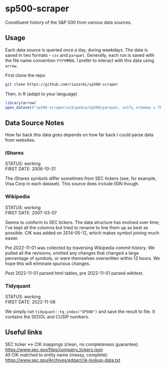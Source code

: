# sp500-scraper

Constituent history of the S&P 500 from various data sources. 

## Usage

Each data source is queried once a day, during weekdays. The data is saved in two formats - `csv` and `parquet`. Generally, each run is saved with the file name convention `YYYYMMDD`. I prefer to interact with this data using `arrow`.

First clone the repo:

```bash
git clone https://github.com/riazarbi/sp500-scraper
```

Then, in R (adapt to your language)

```R
library(arrow)
open_dataset("sp500-scraper/wikipedia/sp500/parquet, unify_schemas = TRUE")
```

## Data Source Notes

How far back this data goes depends on how far back I could parse data from websites. 

### iShares

STATUS: working  
FIRST DATE: 2006-10-31

The iShares symbols differ sometimes from SEC tickers (see, for example, Visa Corp in each dataset). This source does include ISIN though.


### Wikipedia

STATUS: working  
FIRST DATE: 2007-03-07

Seems to conform to SEC tickers. The data structure has evolved over time; I've kept all the columns but tried to rename to line them up as best as possible. CIK was added on 2014-05-12, which makes symbol joining much easier. 

Pre 2022-11-01 was collected by traversing Wikipedia commit history. We pulled all the revisions, omitted any changes that changed a large percentage of symbols, or were themselves overwritten within 12 hours. We hope this will eliminate spurious changes.

Post 2022-11-01 parsed html tables, pre 2022-11-01 parsed wikitext.

### Tidyquant

STATUS: working  
FIRST DATE: 2022-11-08

We simply run `tidyquant::tq_index("SP500")` and save the result to file. It contains the SEDOL and CUSIP numbers.

## Useful links

SEC ticker <-> CIK mappings (clean, no completeness guarantee): https://www.sec.gov/files/company_tickers.json  
All CIK matched to entity name (messy, complete): https://www.sec.gov/Archives/edgar/cik-lookup-data.txt
